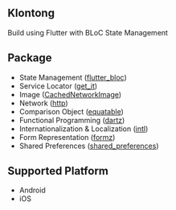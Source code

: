 ## Klontong

Build using Flutter with BLoC State Management

## Package

- State Management ([flutter_bloc](https://pub.dev/packages/flutter_bloc))
- Service Locator ([get_it](https://pub.dev/packages/get_it))
- Image ([CachedNetworkImage](https://pub.dev/packages/cached_network_image))
- Network ([http](https://pub.dev/packages/http))
- Comparison Object ([equatable](https://pub.dev/packages/equatable))
- Functional Programming ([dartz](https://pub.dev/packages/dartz))
- Internationalization & Localization ([intl](https://pub.dev/packages/intl))
- Form Representation ([formz](https://pub.dev/packages/formz))
- Shared Preferences ([shared_preferences](https://pub.dev/packages/shared_preferences))

## Supported Platform

- Android
- iOS
